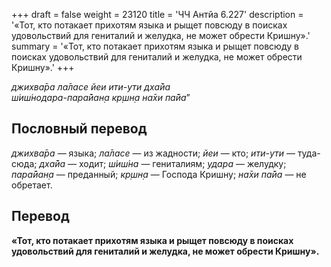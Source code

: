 +++
draft = false
weight = 23120
title = 'ЧЧ Антйа 6.227'
description = '«Тот, кто потакает прихотям языка и рыщет повсюду в поисках удовольствий для гениталий и желудка, не может обрести Кришну».'
summary = '«Тот, кто потакает прихотям языка и рыщет повсюду в поисках удовольствий для гениталий и желудка, не может обрести Кришну».'
+++

_джихва̄ра ла̄ласе йеи ити-ути дха̄йа  
ш́иш́нодара-пара̄йан̣а кр̣шн̣а на̄хи па̄йа_”

## Пословный перевод

_джихва̄ра_ — языка; _ла̄ласе_ — из жадности; _йеи_ — кто; _ити_\-_ути_ — туда-сюда; _дха̄йа_ — ходит; _ш́иш́на_ — гениталиям; _удара_ — желудку; _пара̄йан̣а_ — преданный; _кр̣шн̣а_ — Господа Кришну; _на̄хи_ _па̄йа_ — не обретает.

## Перевод

**«Тот, кто потакает прихотям языка и рыщет повсюду в поисках удовольствий для гениталий и желудка, не может обрести Кришну».**
